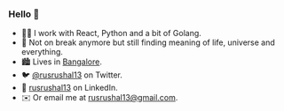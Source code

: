 ### Hello 👋

- 👨‍💻 I work with React, Python and a bit of Golang.
- 🔭 Not on break anymore but still finding meaning of life, universe and everything.
- 🏙️ Lives in [Bangalore](https://goo.gl/maps/E7sEZn14SmkaVhBbA).
- 🐦 [@rusrushal13](https://twitter.com/rusrushal13) on Twitter.
- 💼 [rusrushal13](https://www.linkedin.com/in/rusrushal13/) on LinkedIn.
- ✉️ Or email me at [rusrushal13@gmail.com](mailto:rusrushal13@gmail.com).
